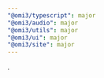 ```yaml
---
"@omi3/typescript": major
"@omi3/audio": major
"@omi3/utils": major
"@omi3/ui": major
"@omi3/site": major
---
```


.
